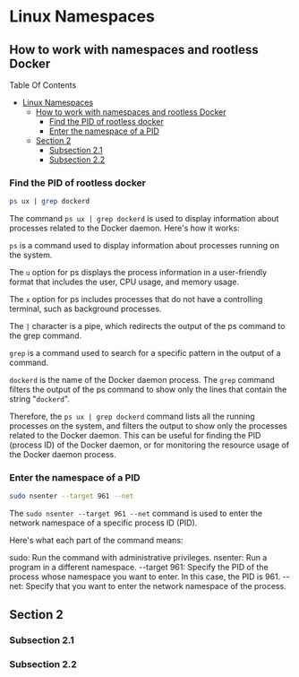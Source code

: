 # Linux Namespaces

## How to work with namespaces and rootless Docker

Table Of Contents

- [Linux Namespaces](#linux-namespaces)
  - [How to work with namespaces and rootless Docker](#how-to-work-with-namespaces-and-rootless-docker)
    - [Find the PID of rootless docker](#find-the-pid-of-rootless-docker)
    - [Enter the namespace of a PID](#enter-the-namespace-of-a-pid)
  - [Section 2](#section-2)
    - [Subsection 2.1](#subsection-21)
    - [Subsection 2.2](#subsection-22)

### Find the PID of rootless docker

```bash
ps ux | grep dockerd
```

The command `ps ux | grep dockerd` is used to display information about processes related to the Docker daemon. Here's how it works:

`ps` is a command used to display information about processes running on the system.

The `u` option for ps displays the process information in a user-friendly format that includes the user, CPU usage, and memory usage.

The `x` option for ps includes processes that do not have a controlling terminal, such as background processes.

The `|` character is a pipe, which redirects the output of the ps command to the grep command.

`grep` is a command used to search for a specific pattern in the output of a command.

`dockerd` is the name of the Docker daemon process. The `grep` command filters the output of the ps command to show only the lines that contain the string "`dockerd`".

Therefore, the `ps ux | grep dockerd` command lists all the running processes on the system, and filters the output to show only the processes related to the Docker daemon. This can be useful for finding the PID (process ID) of the Docker daemon, or for monitoring the resource usage of the Docker daemon process.

### Enter the namespace of a PID

```bash
sudo nsenter --target 961 --net
```

The `sudo nsenter --target 961 --net` command is used to enter the network namespace of a specific process ID (PID).

Here's what each part of the command means:

sudo: Run the command with administrative privileges.
nsenter: Run a program in a different namespace.
--target 961: Specify the PID of the process whose namespace you want to enter. In this case, the PID is 961.
--net: Specify that you want to enter the network namespace of the process.

## Section 2

### Subsection 2.1

### Subsection 2.2
